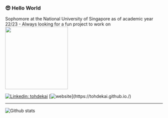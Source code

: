 ### 😎 Hello World 

Sophomore at the National University of Singapore as of academic year 22/23 - Always looking for a fun project to work on
<br>
<img src="https://media1.giphy.com/media/TiOJrWSTSNj2BxBE0M/giphy.gif?cid=ecf05e475uycga4kyxtfukkg6k4ywm5puypghe444fffwx0p&rid=giphy.gif&ct=s" width="200">

[![Linkedin: tohdekai](https://img.shields.io/badge/-tohdekai-blue?style=flat-square&logo=Linkedin&logoColor=white&link=https://www.linkedin.com/in/tohdekai/)](https://www.linkedin.com/in/tohdekai/)
[![website](https://img.shields.io/badge/Website-46a2f1.svg?&style=flat-square&logo=Google-Chrome&logoColor=white&link=[https://www.eksinyue.com/](https://tohdekai.github.io./))](https://tohdekai.github.io./)

---

![Github stats](https://github-readme-stats.vercel.app/api?username=tohdekai&show_icons=true&count_private=true)
